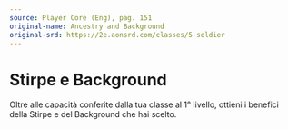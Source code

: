 ```yaml
---
source: Player Core (Eng), pag. 151
original-name: Ancestry and Background
original-srd: https://2e.aonsrd.com/classes/5-soldier
---
```


# Stirpe e Background

Oltre alle capacità conferite dalla tua classe al 1° livello, ottieni i benefici
della Stirpe e del Background che hai scelto.
